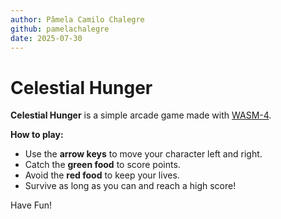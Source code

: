 ```yaml
---
author: Pâmela Camilo Chalegre
github: pamelachalegre
date: 2025-07-30
---
```


# Celestial Hunger

**Celestial Hunger** is a simple arcade game made with [WASM-4](https://wasm4.org/).

**How to play:**  
- Use the **arrow keys** to move your character left and right.  
- Catch the **green food** to score points.  
- Avoid the **red food** to keep your lives.  
- Survive as long as you can and reach a high score!

Have Fun!
